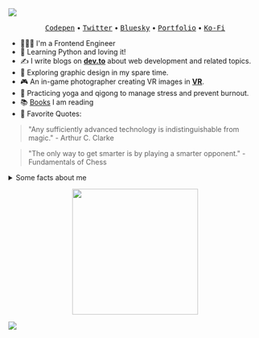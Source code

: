 
<img src="https://res.cloudinary.com/dqycbt6xs/image/upload/v1719938759/mee_xhhkmw.png" >


<p align="center">
    <a href="https://codepen.io/HighFlyer/" alt="Codepen"><kbd>Codepen</kbd></a> •
    <a href="https://twitter.com/highflyer910"><kbd>Twitter</kbd></a> •
    <a href="@highflyer910.bsky.social" alt="Codepen"><kbd>Bluesky</kbd></a> •
    <a href="https://highflyer910.github.io/" alt="My site"><kbd>Portfolio</kbd></a> •
    <a href="https://ko-fi.com/highflyer910" alt="Buy me a coffee"><kbd>Ko-Fi</kbd></a>
  </p>

- 👩🏻‍💻 I'm a Frontend Engineer
- 🌱 Learning Python and loving it!
- ✍️ I write blogs on **[dev.to](https://dev.to/highflyer910)** about web development and related topics. 
- 🎨 Exploring graphic design in my spare time.
- 🎮 An in-game photographer  creating VR images in **[VR](https://ingame-photography.netlify.app/)**.
- 🧘 Practicing yoga and qigong to manage stress and prevent burnout.
- 📚 [Books](https://highflyer.notion.site/62d3175fce984f4a8e5c5e5ebc00975f?v=1fe86795e6d84aeb8699284329989aa9&pvs=4) I am reading
- 💬 Favorite Quotes:
> "Any sufficiently advanced technology is indistinguishable from magic." - Arthur C. Clarke

> "The only way to get smarter is by playing a smarter opponent." - Fundamentals of Chess

<!--[![spotify-github-profile](https://spotify-github-profile.vercel.app/api/view?uid=22smz5hni4thxjww45b2lmdjq&cover_image=true&theme=novatorem)](https://spotify-github-profile.vercel.app/api/view?uid=22smz5hni4thxjww45b2lmdjq&redirect=true)-->

  <details>
    <summary>Some facts about me</summary>
   <img src="https://github-readme-stats.vercel.app/api?username=highflyer910&show_icons=true&hide=[%22issues%22]&theme=radical" alt="highflyer910" /> 
  </details>


<p align="center">
  <img width="250" src="https://media.giphy.com/media/KFcA9XBoottEw4Jv86/giphy.gif" width="180">
</p>

![](https://komarev.com/ghpvc/?username=highflyer910&color=yellow)


<!--

- 🔭 I’m currently working on ...
- 🌱 I’m currently learning ...
- 👯 I’m looking to collaborate on ...
- 🤔 I’m looking for help with ...
- 💬 Ask me about ...
- 📫 How to reach me: ...
- 😄 Pronouns: ...
- ⚡ Fun fact: ...
-->


